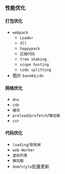 ### 性能优化

#### 打包优化

- `webpack`
  - `Loader`
  - `dll`
  - `happypack`
  - `压缩代码`
  - `tree shaking`
  - `scope hosting`
  - `code splitting`
- 图片 `base64`,`cdn`

#### 网络优化

- `dns`
- `cdn`
- `缓存`
- `preload`/`prefetch`/`懒加载`
- `ssr`

#### 代码优化

- `loading`/`骨架屏`
- `web Worker`
- `虚拟列表`
- `懒加载`
- `dom`/`style`批量更新